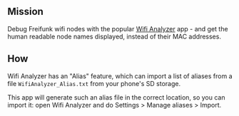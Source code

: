 ## Mission

Debug Freifunk wifi nodes with the popular
[Wifi Analyzer](https://play.google.com/store/apps/details?id=com.farproc.wifi.analyzer)
app - and get the human readable node names displayed, instead of their MAC
addresses.

## How

Wifi Analyzer has an "Alias" feature, which can import a list of aliases from
a file `WifiAnalyzer_Alias.txt` from your phone's SD storage.

This app will generate such an alias file in the correct location, so you
can import it: open Wifi Analyzer and do Settings > Manage aliases > Import.
